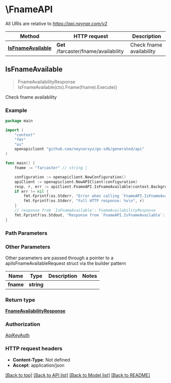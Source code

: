 # \FnameAPI

All URIs are relative to *https://api.neynar.com/v2*

Method | HTTP request | Description
------------- | ------------- | -------------
[**IsFnameAvailable**](FnameAPI.md#IsFnameAvailable) | **Get** /farcaster/fname/availability | Check fname availability



## IsFnameAvailable

> FnameAvailabilityResponse IsFnameAvailable(ctx).Fname(fname).Execute()

Check fname availability



### Example

```go
package main

import (
	"context"
	"fmt"
	"os"
	openapiclient "github.com/neynarxyz/go-sdk/generated/api"
)

func main() {
	fname := "farcaster" // string | 

	configuration := openapiclient.NewConfiguration()
	apiClient := openapiclient.NewAPIClient(configuration)
	resp, r, err := apiClient.FnameAPI.IsFnameAvailable(context.Background()).Fname(fname).Execute()
	if err != nil {
		fmt.Fprintf(os.Stderr, "Error when calling `FnameAPI.IsFnameAvailable``: %v\n", err)
		fmt.Fprintf(os.Stderr, "Full HTTP response: %v\n", r)
	}
	// response from `IsFnameAvailable`: FnameAvailabilityResponse
	fmt.Fprintf(os.Stdout, "Response from `FnameAPI.IsFnameAvailable`: %v\n", resp)
}
```

### Path Parameters



### Other Parameters

Other parameters are passed through a pointer to a apiIsFnameAvailableRequest struct via the builder pattern


Name | Type | Description  | Notes
------------- | ------------- | ------------- | -------------
 **fname** | **string** |  | 

### Return type

[**FnameAvailabilityResponse**](FnameAvailabilityResponse.md)

### Authorization

[ApiKeyAuth](../README.md#ApiKeyAuth)

### HTTP request headers

- **Content-Type**: Not defined
- **Accept**: application/json

[[Back to top]](#) [[Back to API list]](../README.md#documentation-for-api-endpoints)
[[Back to Model list]](../README.md#documentation-for-models)
[[Back to README]](../README.md)

